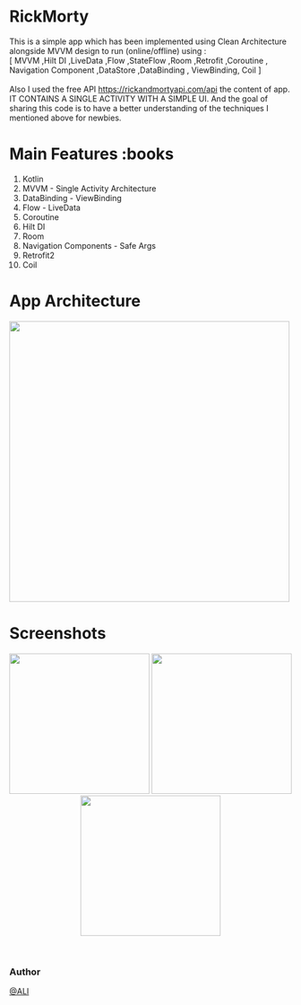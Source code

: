 # RickMorty
This is a simple app which has been implemented using Clean Architecture alongside MVVM design to run (online/offline) using :<br>
     [  MVVM ,Hilt DI ,LiveData ,Flow ,StateFlow ,Room ,Retrofit ,Coroutine , <br>
      Navigation Component ,DataStore ,DataBinding , ViewBinding, Coil  ] <br>  
Also I used the free API https://rickandmortyapi.com/api the content of app. IT CONTAINS A SINGLE ACTIVITY WITH A SIMPLE UI. And the goal of sharing this code is to have a better understanding of the techniques I mentioned above for newbies.

# Main Features :books
1. Kotlin
2. MVVM - Single Activity Architecture
3. DataBinding - ViewBinding
4. Flow - LiveData
5. Coroutine
6. Hilt DI
7. Room
8. Navigation Components - Safe Args
9. Retrofit2
 10. Coil

# App Architecture 
<img  src="https://user-images.githubusercontent.com/76838562/173254331-aa79eb39-653b-4a1c-8c65-ad3b337ff368.jpg" width="500">

# Screenshots 
<p align="center">
  <img src="https://user-images.githubusercontent.com/76838562/185790413-4a54991f-de8e-4869-a2db-a8f0aae50e86.png" width="250"/>
  <img src="https://user-images.githubusercontent.com/76838562/185790417-c1ddcb6a-791e-4f56-911c-2140cd759ccc.png" width="250"/>
  <img src="https://user-images.githubusercontent.com/76838562/185790446-30f03824-5673-4ee4-afd0-0586f7822509.png" width="250"/>
</p>
<br>

















### Author

[@ALI](https://www.linkedin.com/in/ali-assalem-4769371a8/)
